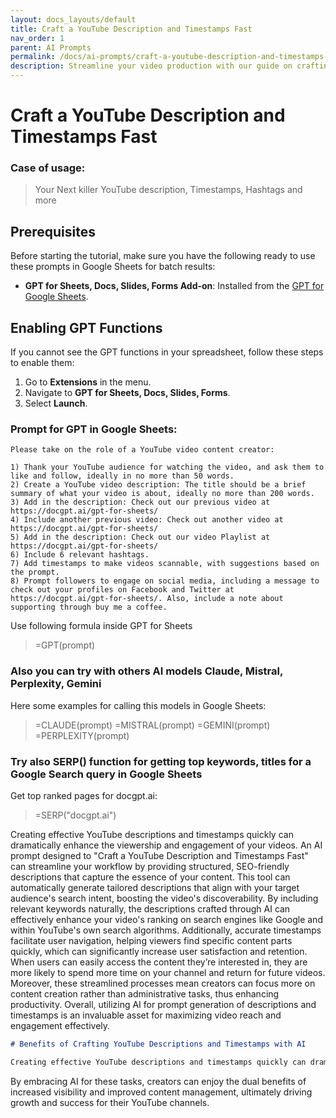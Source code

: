 ```yaml
---
layout: docs_layouts/default
title: Craft a YouTube Description and Timestamps Fast
nav_order: 1
parent: AI Prompts
permalink: /docs/ai-prompts/craft-a-youtube-description-and-timestamps-fast
description: Streamline your video production with our guide on crafting YouTube descriptions and timestamps quickly and efficiently. Enhance viewer engagement, improve search visibility, and save time with proven strategies that ensure your content stands out in search results.
---
```


# Craft a YouTube Description and Timestamps Fast

### Case of usage:
>  Your Next killer YouTube description, Timestamps, Hashtags and more

## Prerequisites

Before starting the tutorial, make sure you have the following ready to use these prompts in Google Sheets for batch results:

- **GPT for Sheets, Docs, Slides, Forms Add-on**: Installed from the [GPT for Google Sheets](https://workspace.google.com/u/0/marketplace/app/gpt_for_sheets_docs_forms_slides/466607203252).

## Enabling GPT Functions

If you cannot see the GPT functions in your spreadsheet, follow these steps to enable them:

1. Go to **Extensions** in the menu.
2. Navigate to **GPT for Sheets, Docs, Slides, Forms**.
3. Select **Launch**.


### Prompt for GPT in Google Sheets:
```shell
Please take on the role of a YouTube video content creator:

1) Thank your YouTube audience for watching the video, and ask them to like and follow, ideally in no more than 50 words.
2) Create a YouTube video description: The title should be a brief summary of what your video is about, ideally no more than 200 words.
3) Add in the description: Check out our previous video at https://docgpt.ai/gpt-for-sheets/
4) Include another previous video: Check out another video at https://docgpt.ai/gpt-for-sheets/
5) Add in the description: Check out our video Playlist at https://docgpt.ai/gpt-for-sheets/
6) Include 6 relevant hashtags.
7) Add timestamps to make videos scannable, with suggestions based on the prompt.
8) Prompt followers to engage on social media, including a message to check out your profiles on Facebook and Twitter at https://docgpt.ai/gpt-for-sheets/. Also, include a note about supporting through buy me a coffee.
```

Use following formula inside GPT for Sheets
> =GPT(prompt)

### Also you can try with others AI models Claude, Mistral, Perplexity, Gemini
Here some examples for calling this models in Google Sheets:

> =CLAUDE(prompt)
> =MISTRAL(prompt)
> =GEMINI(prompt)
> =PERPLEXITY(prompt)


### Try also SERP() function for getting top keywords, titles for a Google Search query in Google Sheets

Get top ranked pages for docgpt.ai:

> =SERP("docgpt.ai")



Creating effective YouTube descriptions and timestamps quickly can dramatically enhance the viewership and engagement of your videos. An AI prompt designed to "Craft a YouTube Description and Timestamps Fast" can streamline your workflow by providing structured, SEO-friendly descriptions that capture the essence of your content. This tool can automatically generate tailored descriptions that align with your target audience's search intent, boosting the video's discoverability. By including relevant keywords naturally, the descriptions crafted through AI can effectively enhance your video's ranking on search engines like Google and within YouTube's own search algorithms. Additionally, accurate timestamps facilitate user navigation, helping viewers find specific content parts quickly, which can significantly increase user satisfaction and retention. When users can easily access the content they’re interested in, they are more likely to spend more time on your channel and return for future videos. Moreover, these streamlined processes mean creators can focus more on content creation rather than administrative tasks, thus enhancing productivity. Overall, utilizing AI for prompt generation of descriptions and timestamps is an invaluable asset for maximizing video reach and engagement effectively.

```markdown
# Benefits of Crafting YouTube Descriptions and Timestamps with AI

Creating effective YouTube descriptions and timestamps quickly can dramatically enhance the viewership and engagement of your videos. An AI prompt designed to "Craft a YouTube Description and Timestamps Fast" can streamline your workflow by providing structured, SEO-friendly descriptions that capture the essence of your content. This tool can automatically generate tailored descriptions that align with your target audience's search intent, boosting the video's discoverability. By including relevant keywords naturally, the descriptions crafted through AI can effectively enhance your video's ranking on search engines like Google and within YouTube's own search algorithms. Additionally, accurate timestamps facilitate user navigation, helping viewers find specific content parts quickly, which can significantly increase user satisfaction and retention. When users can easily access the content they’re interested in, they are more likely to spend more time on your channel and return for future videos. Moreover, these streamlined processes mean creators can focus more on content creation rather than administrative tasks, thus enhancing productivity. Overall, utilizing AI for prompt generation of descriptions and timestamps is an invaluable asset for maximizing video reach and engagement effectively.
```

By embracing AI for these tasks, creators can enjoy the dual benefits of increased visibility and improved content management, ultimately driving growth and success for their YouTube channels.
